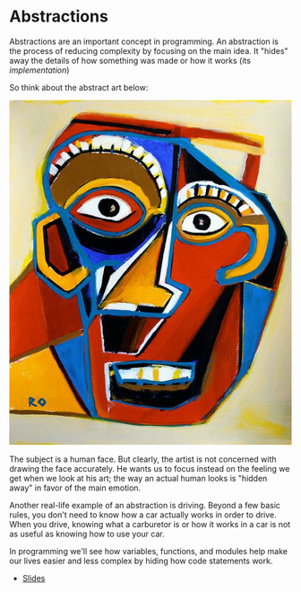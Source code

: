 # Abstractions

Abstractions are an important concept in programming. An abstraction is the process of reducing complexity by focusing on the main idea. It "hides" away the details of how something was made or how it works (its *implementation*)

So think about the abstract art below:

![Abstract Art](abstract_art.jpg)

The subject is a human face. But clearly, the artist is not concerned with drawing the face accurately. He wants us to focus instead on the feeling we get when we look at his art; the way an actual human looks is "hidden away" in favor of the main emotion.

Another real-life example of an abstraction is driving. Beyond a few basic rules, you don't need to know how a car actually works in order to drive. When you drive, knowing what a carburetor is or how it works in a car is not as useful as knowing how to use your car.

In programming we'll see how variables, functions, and modules help make our lives easier and less complex by hiding how code statements work.

* [Slides](slides/slides.pdf)

